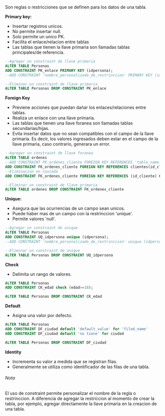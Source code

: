 Son reglas o restricciones que se definen para los datos de una tabla.

**Primary key:**
- Insertar registros unicos.
- No permite insertar null.
- Solo permite un unico PK.
- Facilita el enlace/relacion entre tablas
- Las tablas que tienen  la llave primaria son llamadas tablas principales/de referencia.
```SQL
--Agregar un constraint de llave primaria
ALTER TABLE Personas
ADD CONSTRAINT PK_enlace PRIMARY KEY (idpersona);
--ADD CONSTRAINT 'nombre_personalizado_de_restrinccion' PRIMARY KEY (idpersona);
```
```SQL
--Eliminar un constraint de llave primaria
ALTER TABLE Personas DROP CONSTRAINT PK_enlace
```

**Foreign Key**
- Previene acciones que puedan dañar los enlaces/relaciones entre tablas.
- Realiza un enlace con una llave primaria.
- Las tablas que tienen una llave foranea son llamadas tablas secundarias/hijas.
- Evita insertar datos que no sean compatibles con el campo de la llave primaria. Es decir, los valores ingresados deben estar en el campo de la llave primaria, caso contrario, generara un error.
```SQL
--Agregar un constraint de llave foranea
ALTER TABLE ordenes
--ADD CONSTRAINT FK_ordenes_cliente FOREIGN KEY REFERENCES 'table_name'('primary_key');
ADD CONSTRAINT FK_ordenes_cliente FOREIGN KEY REFERENCES clientes(id_cliente);
--Eliminacion en cascada
ADD CONSTRAINT FK_ordenes_cliente FOREIGN KEY REFERENCES (id_cliente) ON DELETE CASCADE; 
```
```SQL
--Eliminar un constraint de llave primaria
ALTER TABLE ordenes DROP CONSTRAINT FK_ordenes_cliente
```

**Unique:**
- Asegura que las ocurrencias de un campo sean unicos.
- Puede haber mas de un campo con la restrinccion 'unique'.
- Permite valores 'null'.

```SQL
--Agregar un constraint de unique
ALTER TABLE Personas
ADD CONSTRAINT UQ_idpersona unique (idpersona);
--ADD CONSTRAINT 'nombre_personalizado_de_restrinccion' unique (idpersona);

--Eliminar un constraint de unique
ALTER TABLE Personas DROP CONSTRAINT UQ_idpersona
```

**Check**
- Delimita un rango de valores.
```SQL
ALTER TABLE Personas
ADD CONSTRAINT CK_edad check (edad>=18);

ALTER TABLE Personas DROP CONSTRAINT CK_edad
```

**Default**
- Asigna una valor por defecto.

```SQL
ALTER TABLE Personas
ADD CONSTRAINT DF_ciudad default 'default_value' for 'filed_name'
ADD CONSTRAINT DF_ciudad default 'no tiene' for ciudad

ALTER TABLE Personas DROP CONSTRAINT DF_ciudad
```

**Identity**
- Incrementa su valor a medida que se registran filas.
- Generalmente se utiliza como identificador de las filas de una tabla.

###### Nota
El uso de constraint permite personalizar el nombre de la regla o restrinccion. A diferencia de agregar la restriccion al momento de crear la tabla, por ejemplo, agregar directamente la llave primaria en la creacion de una tabla.